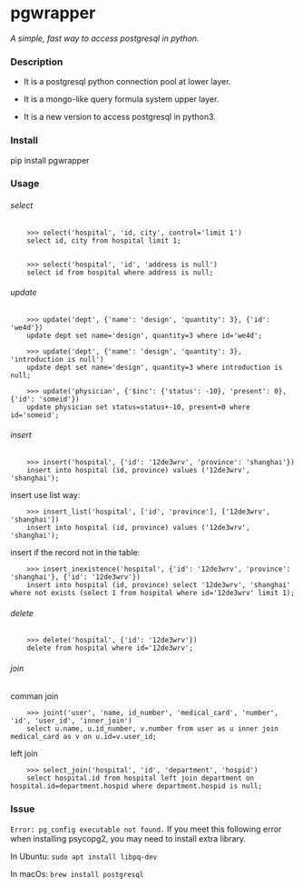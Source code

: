 # pgwrapper

*A simple, fast way to access postgresql in python.*


### Description

* It is a postgresql python connection pool at lower layer.

* It is a mongo-like query formula system upper layer.

* It is a new version to access postgresql in python3.


### Install
pip install pgwrapper


### Usage


###### select
```
    >>> select('hospital', 'id, city', control='limit 1')
    select id, city from hospital limit 1;


    >>> select('hospital', 'id', 'address is null')
    select id from hospital where address is null;
```

###### update
```
    >>> update('dept', {'name': 'design', 'quantity': 3}, {'id': 'we4d'})
    update dept set name='design', quantity=3 where id='we4d';

    >>> update('dept', {'name': 'design', 'quantity': 3}, 'introduction is null')
    update dept set name='design', quantity=3 where introduction is null;

    >>> update('physician', {'$inc': {'status': -10}, 'present': 0}, {'id': 'someid'})
    update physician set status=status+-10, present=0 where id='someid';
```

###### insert
```
    >>> insert('hospital', {'id': '12de3wrv', 'province': 'shanghai'})
    insert into hospital (id, province) values ('12de3wrv', 'shanghai');

```

insert use list way:
```
    >>> insert_list('hospital', ['id', 'province'], ['12de3wrv', 'shanghai'])
    insert into hospital (id, province) values ('12de3wrv', 'shanghai');
```

insert if the record not in the table:
```
    >>> insert_inexistence('hospital', {'id': '12de3wrv', 'province': 'shanghai'}, {'id': '12de3wrv'})
    insert into hospital (id, province) select '12de3wrv', 'shanghai' where not exists (select 1 from hospital where id='12de3wrv' limit 1);
```


###### delete
```
    >>> delete('hospital', {'id': '12de3wrv'})
    delete from hospital where id='12de3wrv';

```

###### join
comman join
```
    >>> joint('user', 'name, id_number', 'medical_card', 'number', 'id', 'user_id', 'inner_join')
    select u.name, u.id_number, v.number from user as u inner join medical_card as v on u.id=v.user_id;

```

left join
```
    >>> select_join('hospital', 'id', 'department', 'hospid')
    select hospital.id from hospital left join department on hospital.id=department.hospid where department.hospid is null;
```



### Issue

```Error: pg_config executable not found.```
If you meet this following error when installing psycopg2, you may need to install extra library.

In Ubuntu:
```sudo apt install libpq-dev```

In macOs:
```brew install postgresql```
